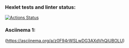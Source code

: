 ### Hexlet tests and linter status:
[![Actions Status](https://github.com/V1dgt/frontend-project-46/actions/workflows/hexlet-check.yml/badge.svg)](https://github.com/V1dgt/frontend-project-46/actions)
### Asciinema 1:
(https://asciinema.org/a/z0F94rWSLwDG3AXdVhQiUBOLU)